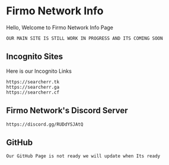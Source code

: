 # Firmo Network Info

Hello, Welcome to Firmo Network Info Page

```
OUR MAIN SITE IS STILL WORK IN PROGRESS AND ITS COMING SOON
```

## Incognito Sites

Here is our Incognito Links

```Incognito Links
https://searcherr.tk
https://searcherr.ga
https://searcherr.cf
```

## Firmo Network's Discord Server

```Discord Server Link
https://discord.gg/RUDdYSJAtQ
```

## GitHub

```GitHub
Our GitHub Page is not ready we will update when Its ready
```
